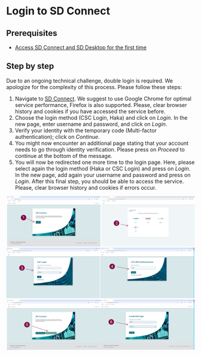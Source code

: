 # Login to SD Connect

## Prerequisites

* [Access SD Connect and SD Desktop for the first time](sd-access.md#access-sd-connect-and-sd-desktop-for-the-first-time)

## Step by step

Due to an ongoing technical challenge, double login is required. We apologize for the complexity of this process. Please follow these steps:

1. Navigate to [SD Connect](https://sd-connect.csc.fi). We suggest to use Google Chrome for optimal service performance, Firefox is also supported. Please, clear browser history and cookies if you have accessed the service before.
2. Choose the login method (CSC Login, Haka) and click on *Login*. In the new page, enter username and password, and click on *Login*.
3. Verify your identity with the temporary code (Multi-factor authentication); click on *Continue*.
4. You might now encounter an additional page stating that your account needs to go through identity verification. Please press on *Proceed* to continue at the bottom of the message.
5. You will now be redirected one more time to the login page. Here, please select again the login method (Haka or CSC Login) and press on *Login*. In the new page, add again your username and password and press on *Login*. After this final step, you should be able to access the service. Please, clear browser history and cookies if errors occur.

[![Project](images/connect/beta-login.png)](images/connect/beta-login.png)
